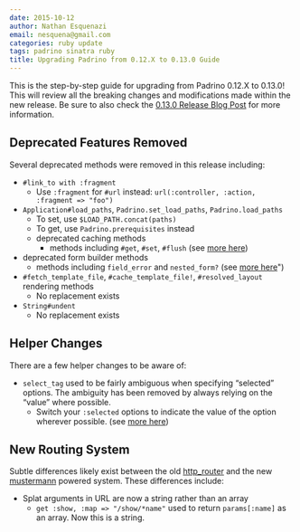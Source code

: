 ```yaml
---
date: 2015-10-12
author: Nathan Esquenazi
email: nesquena@gmail.com
categories: ruby update
tags: padrino sinatra ruby
title: Upgrading Padrino from 0.12.X to 0.13.0 Guide
---
```


This is the step-by-step guide for upgrading from Padrino 0.12.X to 0.13.0! This will review all the breaking changes and modifications made within the new release. Be sure to also check the [0.13.0 Release Blog Post](http://www.padrinorb.com/blog/padrino-0-13-0-mustermann-router-performance-enhancements-streaming-support-and-much-more) for more information.


## Deprecated Features Removed

Several deprecated methods were removed in this release including:

- `#link_to with :fragment`
  - Use `:fragment` for `#url` instead: `url(:controller, :action, :fragment => "foo")`
- `Application#load_paths`, `Padrino.set_load_paths`, `Padrino.load_paths`
  - To set, use `$LOAD_PATH.concat(paths)`
  - To get, use `Padrino.prerequisites` instead
  - deprecated caching methods
    - methods including `#get`, `#set`, `#flush` (see [more here](https://github.com/padrino/padrino-framework/blob/7dbc8ce92030f2b2b8e63a41d0563d1044a588aa/padrino-cache/lib/padrino-cache/legacy_store.rb))
- deprecated form builder methods
  - methods including `field_error` and `nested_form?` (see [more here](https://github.com/padrino/padrino-framework/blob/7dbc8ce92030f2b2b8e63a41d0563d1044a588aa/padrino-helpers/lib/padrino-helpers/form_builder/deprecated_builder_methods.rb)")
- `#fetch_template_file`, `#cache_template_file!`, `#resolved_layout` rendering methods
  - No replacement exists
- `String#undent`
  - No replacement exists


## Helper Changes

There are a few helper changes to be aware of:

- `select_tag` used to be fairly ambiguous when specifying “selected” options. The ambiguity has been removed by always relying on the “value” where possible.
  - Switch your `:selected` options to indicate the value of the option wherever possible. (see [more here](https://github.com/padrino/padrino-framework/commit/49f4e907d0caeba81537f184db99a550cac31c5a))


## New Routing System

Subtle differences likely exist between the old [http_router](https://github.com/joshbuddy/http_router) and the new [mustermann](https://github.com/rkh/mustermann) powered system. These differences include:

- Splat arguments in URL are now a string rather than an array
  - `get :show, :map => "/show/*name"` used to return `params[:name]` as an array. Now this is a string.


